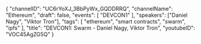 {
    "channelID": "UC6rYoXJ_3BbPyWx_GQDDRRQ",
    "channelName": "Ethereum",
    "draft": false,
    "events": [
        "DEVCON1"
    ],
    "speakers": ["Daniel Nagy", "Viktor Tron"],
    "tags": [
        "ethereum",
        "smart contracts",
        "swarm",
        "ipfs"
    ],
    "title": "DEVCON1: Swarm - Daniel Nagy, Viktor Tron",
    "youtubeID": "VOC45AgZG5Q"
}
